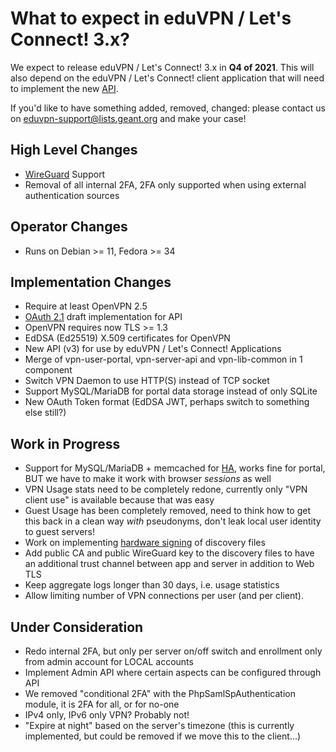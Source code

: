 # What to expect in eduVPN / Let's Connect! 3.x?

We expect to release eduVPN / Let's Connect! 3.x in **Q4 of 2021**. This will also
depend on the eduVPN / Let's Connect! client application that will need to 
implement the new [API](API_V3.md).

If you'd like to have something added, removed, changed: please contact us on 
[eduvpn-support@lists.geant.org](mailto:eduvpn-support@lists.geant.org) and 
make your case!

## High Level Changes

- [WireGuard](https://www.wireguard.com/) Support
- Removal of all internal 2FA, 2FA only supported when using external 
  authentication sources
  
## Operator Changes

- Runs on Debian >= 11, Fedora >= 34

## Implementation Changes

- Require at least OpenVPN 2.5
- [OAuth 2.1](https://datatracker.ietf.org/doc/draft-ietf-oauth-v2-1/) draft 
  implementation for API
- OpenVPN requires now TLS >= 1.3
- EdDSA (Ed25519) X.509 certificates for OpenVPN
- New API (v3) for use by eduVPN / Let's Connect! Applications
- Merge of vpn-user-portal, vpn-server-api and vpn-lib-common in 1 component
- Switch VPN Daemon to use HTTP(S) instead of TCP socket
- Support MySQL/MariaDB for portal data storage instead of only 
  SQLite
- New OAuth Token format (EdDSA JWT, perhaps switch to something else still?)

## Work in Progress

- Support for MySQL/MariaDB + memcached for [HA](PORTAL_HA.md), works fine for 
  portal, BUT we have to make it work with browser *sessions* as well
- VPN Usage stats need to be completely redone, currently only "VPN client use" 
  is available because that was easy
- Guest Usage has been completely removed, need to think how to get this back
  in a clean way *with* pseudonyms, don't leak local user identity to guest 
  servers! 
- Work on implementing 
  [hardware signing](https://argon.tuxed.net/fkooman/hardware_token_research_proposal.pdf) 
  of discovery files
- Add public CA and public WireGuard key to the discovery files to have an 
  additional trust channel between app and server in addition to Web TLS
- Keep aggregate logs longer than 30 days, i.e. usage statistics
- Allow limiting number of VPN connections per user (and per client).

## Under Consideration

- Redo internal 2FA, but only per server on/off switch and enrollment only from 
  admin account for LOCAL accounts
- Implement Admin API where certain aspects can be configured through API
- We removed "conditional 2FA" with the PhpSamlSpAuthentication module, it is 
  2FA for all, or for no-one
- IPv4 only, IPv6 only VPN? Probably not!
- "Expire at night" based on the server's timezone (this is currently 
  implemented, but could be removed if we move this to the client...)
